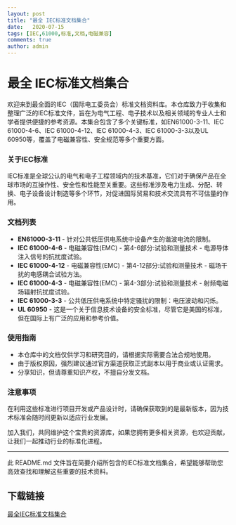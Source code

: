 ```yaml
---
layout: post
title: "最全 IEC标准文档集合"
date:   2020-07-15
tags: [IEC,61000,标准,文档,电磁兼容]
comments: true
author: admin
---
```

# 最全 IEC标准文档集合

欢迎来到最全面的IEC（国际电工委员会）标准文档资料库。本仓库致力于收集和整理广泛的IEC标准文件，旨在为电气工程、电子技术以及相关领域的专业人士和学者提供便捷的参考资源。本集合包含了多个关键标准，如EN61000-3-11、IEC 61000-4-6、IEC 61000-4-12、IEC 61000-4-3、IEC 61000-3-3以及UL 60950等，覆盖了电磁兼容性、安全规范等多个重要方面。

### 关于IEC标准

IEC标准是全球公认的电气和电子工程领域内的技术基准，它们对于确保产品在全球市场的互操作性、安全性和性能至关重要。这些标准涉及电力生成、分配、转换、电子设备设计制造等多个环节，对促进国际贸易和技术交流具有不可估量的作用。

### 文档列表

- **EN61000-3-11** - 针对公共低压供电系统中设备产生的谐波电流的限制。
- **IEC 61000-4-6** - 电磁兼容性(EMC) - 第4-6部分:试验和测量技术 - 电源导体注入信号的抗扰度试验。
- **IEC 61000-4-12** - 电磁兼容性(EMC) - 第4-12部分:试验和测量技术 - 磁场干扰的电感耦合试验方法。
- **IEC 61000-4-3** - 电磁兼容性(EMC) - 第4-3部分:试验和测量技术 - 射频电磁场辐射抗扰度试验。
- **IEC 61000-3-3** - 公共低压供电系统中特定骚扰的限制：电压波动和闪烁。
- **UL 60950** - 这是一个关于信息技术设备的安全标准，尽管它是美国的标准，但在国际上有广泛的应用和参考价值。

### 使用指南

- 本仓库中的文档仅供学习和研究目的，请根据实际需要合法合规地使用。
- 由于版权原因，强烈建议通过官方渠道获取正式副本以用于商业或认证需求。
- 分享知识，但请尊重知识产权，不擅自分发文档。

### 注意事项

在利用这些标准进行项目开发或产品设计时，请确保获取到的是最新版本，因为技术标准会随时间更新以适应行业发展。

加入我们，共同维护这个宝贵的资源库，如果您拥有更多相关资源，也欢迎贡献，让我们一起推动行业的标准化进程。

---

此 README.md 文件旨在简要介绍所包含的IEC标准文档集合，希望能够帮助您高效查找和理解这些重要的技术资料。

## 下载链接

[最全IEC标准文档集合](https://pan.quark.cn/s/8c184ecb43bb)